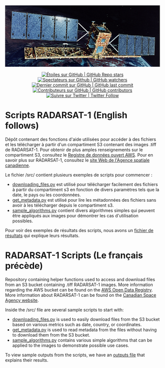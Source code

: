 ﻿<p align="center">
    <img src="https://github.com/asc-csa/radarsat1-scripts/blob/main/radarsat1-image.jpg?raw=true" height="200">
</p>

<p align="center">
    <a href="#stars">
        <img alt="Étoiles sur GitHub | GitHub Repo stars" src="https://img.shields.io/github/stars/asc-csa/radarsat1-scripts">
    </a>
    <a href="#watchers">
        <img alt="Spectateurs sur Github | GitHub watchers" src="https://img.shields.io/github/watchers/asc-csa/radarsat1-scripts">
    </a>
    <a href="https://github.com/asc-csa/radarsat1-scripts/commits/main">
        <img alt="Dernier commit sur GitHub | GitHub last commit" src="https://img.shields.io/github/last-commit/asc-csa/radarsat1-scripts">
    </a>
    <a href="https://github.com/asc-csa/radarsat1-scripts/graphs/contributors">
        <img alt="Contributeurs sur GitHub | GitHub contributors" src="https://img.shields.io/github/contributors/asc-csa/radarsat1-scripts">
    </a>
    <a href="https://twitter.com/intent/follow?screen_name=csa_asc">
        <img alt="Suivre sur Twitter | Twitter Follow" src="https://img.shields.io/twitter/follow/csa_asc?style=social">
    </a>
</p>

# Scripts RADARSAT-1 (English follows)

Dépôt contenant des fonctions d'aide utilisées pour accéder à des fichiers et les télécharger à partir d'un compartiment S3 contenant des images .tiff de RADARSAT-1. Pour obtenir de plus amples renseignements sur le compartiment S3, consultez le [Registre de données ouvert AWS](https://registry.opendata.aws/radarsat-1/). Pour en savoir plus sur RADARSAT-1, consultez le [site Web de l'Agence spatiale canadienne](https://www.asc-csa.gc.ca/fra/satellites/radarsat1/quest-ce-que-radarsat1.asp).

Le fichier /src/ contient plusieurs exemples de scripts pour commencer :

- [downloading_files.py](src/downloading_files.py) est utilisé pour télécharger facilement des fichiers à partir du compartiment s3 en fonction de divers paramètres tels que la date, le pays ou les coordonnées.
- [get_metadata.py](src/get_metadata.py) est utilisé pour lire les métadonnées des fichiers sans avoir à les télécharger depuis le compartiment s3.
- [sample_algorithms.py](src/sample_algorithms.py) contient divers algorithmes simples qui peuvent être appliqués aux images pour démontrer les cas d'utilisation possibles.

Pour voir des exemples de résultats des scripts, nous avons un [fichier de résultats](src/README.md) qui explique leurs résultats.

# RADARSAT-1 Scripts (Le français précède)

Repository containing helper functions used to access and download files from an S3 bucket containing .tiff RADARSAT-1 images. More information regarding the AWS bucket can be found on the [AWS Open Data Registry](https://registry.opendata.aws/radarsat-1/). More information about RADARSAT-1 can be found on the [Canadian Space Agency website](https://www.asc-csa.gc.ca/eng/satellites/radarsat1/what-is-radarsat1.asp).

Inside the /src/ file are several sample scripts to start with:

- [downloading_files.py](src/downloading_files.py) is used to easily download files from the S3 bucket based on various metrics such as date, country, or coordinates.
- [get_metadata.py](src/get_metadata.py) is used to read metadata from the files without having to download them from the S3 bucket.
- [sample_algorithms.py](src/sample_algorithms.py) contains various simple algorithms that can be applied to the images to demonstrate possible use cases.

To view sample outputs from the scripts, we have an [outputs file](src/README.md) that explains their results.